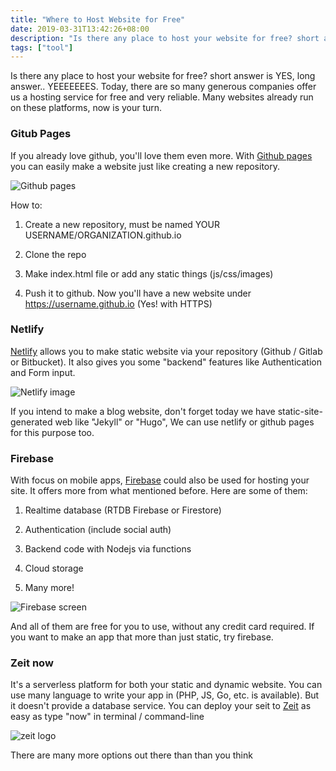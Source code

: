 ```yaml
---
title: "Where to Host Website for Free"
date: 2019-03-31T13:42:26+08:00
description: "Is there any place to host your website for free? short answer is YES, long answer.. YEEEEEEES"
tags: ["tool"]
---
```


Is there any place to host your website for free? short answer is YES, long answer.. YEEEEEEES. Today, there are so many generous companies offer us a hosting service for free and very reliable. Many websites already run on these platforms, now is your turn.

### Gitub Pages

If you already love github, you'll love them even more. With [Github pages](https://pages.github.com/) you can easily make a website just like creating a new repository.

![Github pages](https://res.cloudinary.com/dr1pp4pqp/image/upload/v1554011886/blog/Screen_Shot_2019-03-31_at_1.46.25_PM.png)

How to:

1. Create a new repository, must be named YOUR USERNAME/ORGANIZATION.github.io

2. Clone the repo

3. Make index.html file or add any static things (js/css/images)

4. Push it to github. Now you'll have a new website under https://username.github.io (Yes! with HTTPS)

### Netlify

[Netlify](https://www.netlify.com/) allows you to make static website via your repository (Github / Gitlab or Bitbucket). It also gives you some "backend" features like Authentication and Form input.

![Netlify image](https://res.cloudinary.com/dr1pp4pqp/image/upload/v1554011889/blog/Screen_Shot_2019-03-31_at_1.49.23_PM.png)

If you intend to make a blog website, don't forget today we have static-site-generated web like "Jekyll" or "Hugo", We can use netlify or github pages for this purpose too.

### Firebase
With focus on mobile apps, [Firebase](https://firebase.google.com/) could also be used for hosting your site. It offers more from what mentioned before. Here are some of them:

1. Realtime database (RTDB Firebase or Firestore)

2. Authentication (include social auth)

3. Backend code with Nodejs via functions

4. Cloud storage

5. Many more!

![Firebase screen](https://res.cloudinary.com/dr1pp4pqp/image/upload/v1554011887/blog/Screen_Shot_2019-03-31_at_1.52.06_PM.png)

And all of them are free for you to use, without any credit card required. If you want to make an app that more than just static, try firebase.

### Zeit now

It's a serverless platform for both your static and dynamic website. You can use many language to write your app in (PHP, JS, Go, etc. is available). But it doesn't provide a database service. You can deploy your seit to [Zeit](https://zeit.co/)  as easy as type "now" in terminal / command-line

![zeit logo](https://res.cloudinary.com/dr1pp4pqp/image/upload/v1554011888/blog/Screen_Shot_2019-03-31_at_1.54.48_PM.png)

There are many more options out there than than you think

